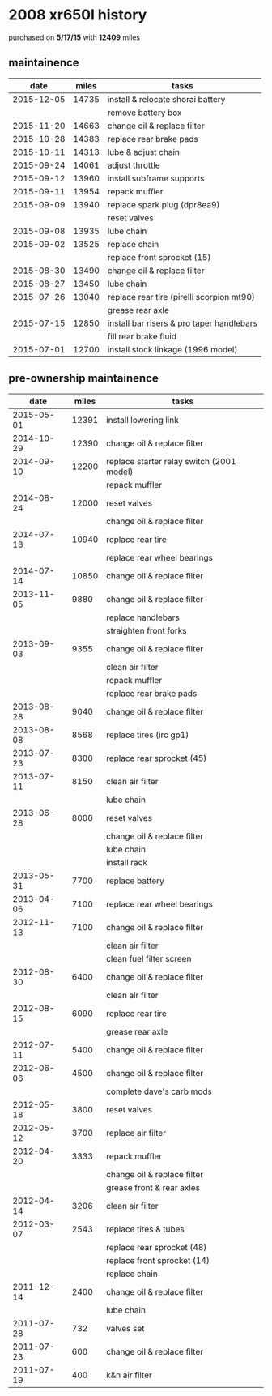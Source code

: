 # 2008 xr650l history

purchased on **5/17/15** with **12409** miles

## maintainence

date        | miles | tasks
------------|-------|---------
2015-12-05  | 14735 | install & relocate shorai battery
            |       | remove battery box
2015-11-20  | 14663 | change oil & replace filter
2015-10-28  | 14383 | replace rear brake pads
2015-10-11  | 14313 | lube & adjust chain
2015-09-24  | 14061 | adjust throttle
2015-09-12  | 13960 | install subframe supports
2015-09-11  | 13954 | repack muffler
2015-09-09  | 13940 | replace spark plug (dpr8ea9)
            |       | reset valves
2015-09-08  | 13935 | lube chain
2015-09-02  | 13525 | replace chain
            |       | replace front sprocket (15)
2015-08-30  | 13490 | change oil & replace filter
2015-08-27  | 13450 | lube chain
2015-07-26  | 13040 | replace rear tire (pirelli scorpion mt90)
            |       | grease rear axle
2015-07-15  | 12850 | install bar risers & pro taper handlebars
            |       | fill rear brake fluid
2015-07-01  | 12700 | install stock linkage (1996 model)

## pre-ownership maintainence

date        | miles | tasks
------------|-------|---------
2015-05-01  | 12391 | install lowering link
2014-10-29  | 12390 | change oil & replace filter
2014-09-10  | 12200 | replace starter relay switch (2001 model)
            |       | repack muffler
2014-08-24  | 12000 | reset valves
            |       | change oil & replace filter
2014-07-18  | 10940 | replace rear tire
            |       | replace rear wheel bearings
2014-07-14  | 10850 | change oil & replace filter
2013-11-05  |  9880 | change oil & replace filter
            |       | replace handlebars
            |       | straighten front forks
2013-09-03  |  9355 | change oil & replace filter
            |       | clean air filter
            |       | repack muffler
            |       | replace rear brake pads
2013-08-28  |  9040 | change oil & replace filter
2013-08-08  |  8568 | replace tires (irc gp1)
2013-07-23  |  8300 | replace rear sprocket (45)
2013-07-11  |  8150 | clean air filter
            |       | lube chain
2013-06-28  |  8000 | reset valves
            |       | change oil & replace filter
            |       | lube chain
            |       | install rack
2013-05-31  |  7700 | replace battery
2013-04-06  |  7100 | replace rear wheel bearings
2012-11-13  |  7100 | change oil & replace filter
            |       | clean air filter
            |       | clean fuel filter screen
2012-08-30  |  6400 | change oil & replace filter
            |       | clean air filter
2012-08-15  |  6090 | replace rear tire
            |       | grease rear axle
2012-07-11  |  5400 | change oil & replace filter
2012-06-06  |  4500 | change oil & replace filter
            |       | complete dave's carb mods
2012-05-18  |  3800 | reset valves
2012-05-12  |  3700 | replace air filter
2012-04-20  |  3333 | repack muffler
            |       | change oil & replace filter
            |       | grease front & rear axles
2012-04-14  |  3206 | clean air filter
2012-03-07  |  2543 | replace tires & tubes
            |       | replace rear sprocket (48)
            |       | replace front sprocket (14)
            |       | replace chain
2011-12-14  |  2400 | change oil & replace filter
            |       | lube chain
2011-07-28  |   732 | valves set
2011-07-23  |   600 | change oil & replace filter
2011-07-19  |   400 | k&n air filter
